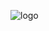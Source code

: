 ![logo](https://github.com/gh-doot/erekir-reworked/blob/main/githubrepository/pixil-frame-0%20(2).png?raw=true)
